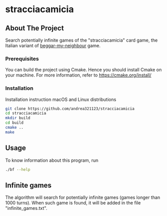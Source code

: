 # stracciacamicia

## About The Project
Search potentially infinite games of the "stracciacamicia" card game, the Italian variant of [beggar-my-neighbour](https://en.wikipedia.org/wiki/Beggar-my-neighbour) game.

### Prerequisites
You can build the project using Cmake. Hence you should install Cmake on your machine. For more information, refer to https://cmake.org/install/

### Installation
Installation instruction macOS and Linux distributions

```sh
git clone https://github.com/andrea321123/stracciacamicia
cd stracciacamicia
mkdir build
cd build
cmake ..
make
```

## Usage
To know information about this program, run

```sh
./bf --help
```
## Infinite games

The algorithm will search for potentially infinite games (games longer than 1000 turns). When such game is found, it will be added in the file "infinite_games.txt".
